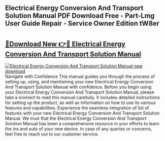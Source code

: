 ## Electrical Energy Conversion And Transport Solution Manual PDF Download Free - Part-Lmg User Guide Repair - Service Owner Edition tW8er

# <h2><a href="http://bc5184.oget.top/?id=Electrical+Energy+Conversion+And+Transport+Solution+Manual">🔗Download New 👉🔴 Electrical Energy Conversion And Transport Solution Manual</a></h2>

[![Electrical Energy Conversion And Transport Solution Manual new download](https://i.imgur.com/5g1atiW.png)](http://bc5184.oget.top/?id=Electrical+Energy+Conversion+And+Transport+Solution+Manual)
Navigate with Confidence This manual guides you through the process of setting up, using, and maintaining your new Electrical Energy Conversion And Transport Solution Manual with confidence. Before you begin using your Electrical Energy Conversion And Transport Solution Manual, please take a moment to read this manual carefully. It includes detailed instructions for setting up the product, as well as information on how to use its various features and capabilities. Experience the seamless integration of list of features with your new Electrical Energy Conversion And Transport Solution Manual. We trust that the Electrical Energy Conversion And Transport Solution Manual has been a comprehensive resource in your efforts to learn the ins and outs of your new device. In case of any queries or concerns, feel free to reach out to our customer service.
